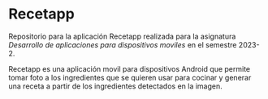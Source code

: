 # Recetapp
Repositorio para la aplicación Recetapp realizada para la asignatura _Desarrollo de aplicaciones para dispositivos moviles_ en el semestre 2023-2.

Recetapp es una aplicación movil para dispositivos Android que permite tomar foto a los ingredientes que se quieren usar para cocinar y generar una receta a partir de los ingredientes detectados en la imagen.
